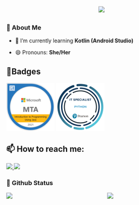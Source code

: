 <h1 align="center">
  <a href="https://git.io/typing-svg">
    <img src="https://readme-typing-svg.herokuapp.com?size=30&duration=7000&color=1C70CD&vCenter=true&width=500&lines=Hi+there%2C+I'm+Elyzza+Jane;Welcome+to+My+Github+Profile+">
  </a>
</h1>

### 👋 About Me
<!-- - 🔭 I’m currently working on ... -->
- 🌱 I’m currently learning **Kotlin (Android Studio)**
<!-- - 👯 I’m looking to collaborate on ...
- 🤔 I’m looking for help with ...
- 💬 Ask me about ...-->
- 😄 Pronouns: **She/Her**
<!-- - ⚡ Fun fact: ... -->


## 🏅Badges
<a href="https://www.credly.com/badges/f7a1da6b-e67d-4f84-ac24-7ccbffe0bc01/public_url"><img src="badge/mta-introduction-to-programming-using-java-certified-2021.png" width = 128px></a>
<a href="https://www.credly.com/badges/0fd85491-7341-4680-a6de-73e3a8460957/public_url"><img src="badge/it-specialist-python.png" width = 128px></a>

## 📫 How to reach me:
<p align="left">
 <a href="https://www.instagram.com/elyzzaabrigo024/">
    <img src="https://skillicons.dev/icons?i=instagram" />
  </a>
  <a href = "https://www.linkedin.com/in/elyzza-jane-abrigo-ab7976147">
    <img src="https://skillicons.dev/icons?i=linkedin" />
  </a>
</p>

### 🎯 Github Status
<img align = "left" width="47%" src = "https://github-readme-stats.vercel.app/api?username=Lyzza02&show_icons=true&theme=tokyonight">
<img align = "right" width="47%" src = "https://github-readme-stats.vercel.app/api/top-langs/?username=Lyzza02&layout=compact&theme=tokyonight&hide=c">
